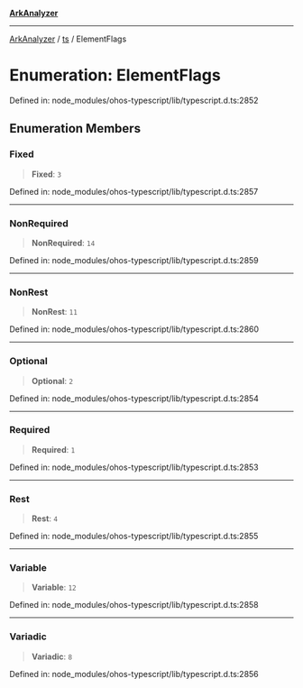 [**ArkAnalyzer**](../../../../README.md)

***

[ArkAnalyzer](../../../../globals.md) / [ts](../README.md) / ElementFlags

# Enumeration: ElementFlags

Defined in: node\_modules/ohos-typescript/lib/typescript.d.ts:2852

## Enumeration Members

### Fixed

> **Fixed**: `3`

Defined in: node\_modules/ohos-typescript/lib/typescript.d.ts:2857

***

### NonRequired

> **NonRequired**: `14`

Defined in: node\_modules/ohos-typescript/lib/typescript.d.ts:2859

***

### NonRest

> **NonRest**: `11`

Defined in: node\_modules/ohos-typescript/lib/typescript.d.ts:2860

***

### Optional

> **Optional**: `2`

Defined in: node\_modules/ohos-typescript/lib/typescript.d.ts:2854

***

### Required

> **Required**: `1`

Defined in: node\_modules/ohos-typescript/lib/typescript.d.ts:2853

***

### Rest

> **Rest**: `4`

Defined in: node\_modules/ohos-typescript/lib/typescript.d.ts:2855

***

### Variable

> **Variable**: `12`

Defined in: node\_modules/ohos-typescript/lib/typescript.d.ts:2858

***

### Variadic

> **Variadic**: `8`

Defined in: node\_modules/ohos-typescript/lib/typescript.d.ts:2856

